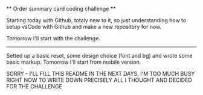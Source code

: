 ** Order summary card coding challenge **

Starting today with Github, totaly new to it, so just understanding how to setup vsCode with Github and make a new repository for now.

Tomorrow I'll start with the challenge.


 - - - - - - - - - - - - - - - - - - - - - - - - - - 


 Setted up a basic reset, some design choice (font and bg) and wrote some basic markup.
 Tomorrow I'll start from mobile version.
 
SORRY - I'LL FILL THIS README IN THE NEXT DAYS, I'M TOO MUCH BUSY RIGHT NOW TO WRITE DOWN PRECISELY ALL I THOUGHT AND DECIDED FOR THE CHALLENGE
